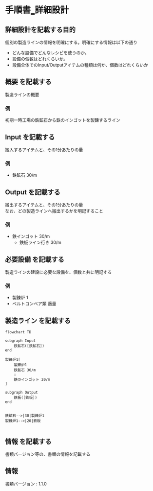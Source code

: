 # 手順書‗詳細設計

## 詳細設計を記載する目的
個別の製造ラインの情報を明確にする。明確にする情報は以下の通り
- どんな設備でどんなレシピを使うのか。
- 設備の個数はどれくらいか。
- 設備全体でのInput/Outputアイテムの種類は何か、個数はどれくらいか

## 概要 を記載する
製造ラインの概要

### 例
初期一時工場の鉄鉱石から鉄のインゴットを製錬するライン

## Input を記載する
搬入するアイテムと、その1分あたりの量

### 例
- 鉄鉱石 30/m

## Output を記載する
搬出するアイテムと、その1分あたりの量  
なお、どの製造ラインへ搬出するかを明記すること

### 例
- 鉄インゴット 30/m
    - 鉄板ライン行き 30/m

## 必要設備 を記載する
製造ラインの建設に必要な設備を、個数と共に明記する

### 例
- 製錬炉 1
- ベルトコンベア類 適量


## 製造ライン を記載する
```mermaid
flowchart TD

subgraph Input
    鉄鉱石([鉄鉱石])
end

製錬炉1[
    製錬炉1
    鉄鉱石 30/m
    ↓
    鉄のインゴット 20/m
]

subgraph Output
    鉄板([鉄板])
end


鉄鉱石-->|30|製錬炉1
製錬炉1-->|20|鉄板


```

## 情報 を記載する
書類バージョン等の、書類の情報を記載する

## 情報
書類バージョン : 1.1.0
